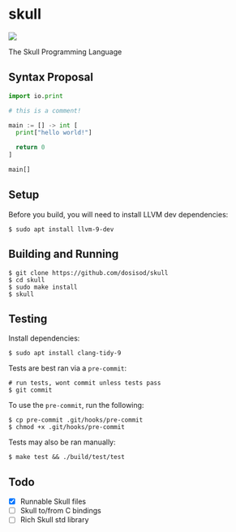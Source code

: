# skull

![](https://github.com/dosisod/skull/workflows/tests/badge.svg)

The Skull Programming Language

## Syntax Proposal

```python
import io.print

# this is a comment!

main := [] -> int [
  print["hello world!"]

  return 0
]

main[]
```

## Setup

Before you build, you will need to install LLVM dev dependencies:

```
$ sudo apt install llvm-9-dev
```

## Building and Running

```
$ git clone https://github.com/dosisod/skull
$ cd skull
$ sudo make install
$ skull
```

## Testing

Install dependencies:

```
$ sudo apt install clang-tidy-9
```

Tests are best ran via a `pre-commit`:

```
# run tests, wont commit unless tests pass
$ git commit
```

To use the `pre-commit`, run the following:

```
$ cp pre-commit .git/hooks/pre-commit
$ chmod +x .git/hooks/pre-commit
```

Tests may also be ran manually:

```
$ make test && ./build/test/test
```

## Todo

- [x] Runnable Skull files
- [ ] Skull to/from C bindings
- [ ] Rich Skull std library
